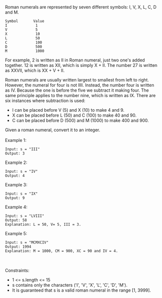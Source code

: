 Roman numerals are represented by seven different symbols: I, V, X, L, C, D and M.
```
Symbol       Value
I             1
V             5
X             10
L             50
C             100
D             500
M             1000
```

For example, 2 is written as II in Roman numeral, just two one's added together. 12 is written as XII, which is simply X + II. The number 27 is written as XXVII, which is XX + V + II.

Roman numerals are usually written largest to smallest from left to right. However, the numeral for four is not IIII. Instead, the number four is written as IV. Because the one is before the five we subtract it making four. The same principle applies to the number nine, which is written as IX. There are six instances where subtraction is used:

+    I can be placed before V (5) and X (10) to make 4 and 9. 
+    X can be placed before L (50) and C (100) to make 40 and 90. 
+    C can be placed before D (500) and M (1000) to make 400 and 900.

Given a roman numeral, convert it to an integer.
<br>
<br>
Example 1:

```
Input: s = "III"
Output: 3
```

Example 2:

```
Input: s = "IV"
Output: 4
```

Example 3:

```
Input: s = "IX"
Output: 9
```

Example 4:

```
Input: s = "LVIII"
Output: 58
Explanation: L = 50, V= 5, III = 3.
```

Example 5:

```
Input: s = "MCMXCIV"
Output: 1994
Explanation: M = 1000, CM = 900, XC = 90 and IV = 4.
```
<br>
<br>
Constraints:

+    1 <= s.length <= 15
+    s contains only the characters ('I', 'V', 'X', 'L', 'C', 'D', 'M').
+    It is guaranteed that s is a valid roman numeral in the range [1, 3999].


